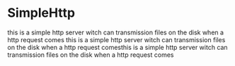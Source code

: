 # SimpleHttp
this is a simple http server witch can transmission files on the disk when a http request comes
 this is a simple http server witch can transmission files on the disk when a http request comesthis is a simple http server witch can transmission files on the disk when a http request comes
